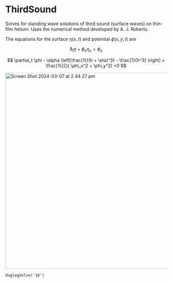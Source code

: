 # ThirdSound

Solves for standing wave solutions of third sound (surface waves) on thin-film helium. Uses the numerical method developed by A. J. Roberts. 


The equations for the surface $\eta(x,t)$ and potential $\phi(x,y,t)$ are 

$$ \partial_t \eta + \phi_x \eta_x = \phi_y  $$

$$ \partial_t \phi - \alpha \left[\frac{1}{(h + \eta)^3} - \frac{1}{h^3} \right] + \frac{1}{2}( \phi_x^2 + \phi_y^2) =0  $$


<img width="611" alt="Screen Shot 2024-03-07 at 2 44 27 pm" src="https://github.com/Matt-Reeves/ThirdSound/assets/65841999/9a79b4a0-afb2-4a98-9194-c03124d58ca3">


`doglegSolve('16')` 
